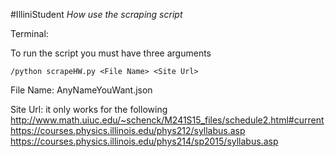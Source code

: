 #IlliniStudent
<em>How use the scraping script</em>

Terminal:

To run the script you must have three arguments
```
/python scrapeHW.py <File Name> <Site Url>
```
File Name: AnyNameYouWant.json

Site Url: it only works for the following
http://www.math.uiuc.edu/~schenck/M241S15_files/schedule2.html#current
https://courses.physics.illinois.edu/phys212/syllabus.asp
https://courses.physics.illinois.edu/phys214/sp2015/syllabus.asp
